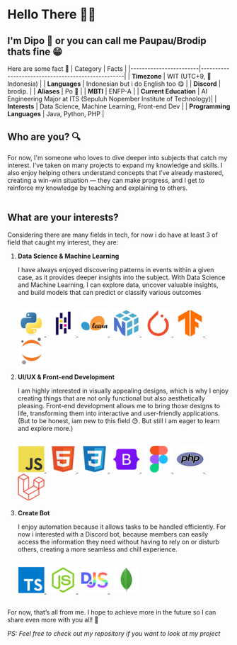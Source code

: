 # Hello There 🙋‍♂️

## I'm Dipo 🧐 or you can call me Paupau/Brodip thats fine 😁

Here are some fact 💫
| Category               | Facts                                             |
|------------------------|---------------------------------------------------|
| **Timezone**           | WIT (UTC+9, 📍 Indonesia)                         |
| **Languages**          | Indonesian but i do English too 😋                |
| **Discord**            | brodip.                                             |
| **Aliases**            | Po 🤚                                              |
| **MBTI**               | ENFP-A                                             |
| **Current Education**  | AI Engineering Major at ITS (Sepuluh Nopember Institute of Technology)|
| **Interests**          | Data Science, Machine Learning, Front-end Dev |
| **Programming Languages** | Java, Python, PHP                    |

## Who are you? 🔍
For now, I'm someone who loves to dive deeper into subjects that catch my interest. I've taken on many projects to expand my knowledge and skills. 
I also enjoy helping others understand concepts that I’ve already mastered, creating a win-win situation — they can make progress, and I get to reinforce my knowledge by teaching and explaining to others.
<br> <br>
## What are your interests?
Considering there are many fields in tech, for now i do have at least 3 of field that caught my interest, they are:
<ol>
  <li> <b>Data Science & Machine Learning</b> </li> 
<p margin-bottom: 10px;>I have always enjoyed discovering patterns in events within a given case, as it provides deeper insights into the subject. With Data Science and Machine Learning, I can explore data, uncover valuable insights, and build models that can predict or classify various outcomes</p> <br>
<a href="https://en.wikipedia.org/wiki/Python_(programming_language)">
    <img src="https://github.com/imdipo/gambar/blob/main/1/Python.png" alt="Python" width="60" height="60">
</a> &nbsp;
<a href="https://en.wikipedia.org/wiki/Pandas_(software)">
    <img src="https://github.com/imdipo/gambar/blob/main/1/Pandas.png" alt="Pandas" width="60" height="60">
</a> &nbsp;
<a href="https://en.wikipedia.org/wiki/Scikit-learn">
    <img src="https://github.com/imdipo/gambar/blob/main/1/scikit-learn.png" alt="Scikit-Learn" width="60" height="60">
</a> &nbsp;
<a href="https://en.wikipedia.org/wiki/NumPy">
    <img src="https://github.com/imdipo/gambar/blob/main/1/NumPy.png" alt="NumPy" width="60" height="60">
</a> &nbsp;
<a href="https://en.wikipedia.org/wiki/PyTorch">
    <img src="https://github.com/imdipo/gambar/blob/main/1/PyTorch.png" alt="PyTorch" width="60" height="60">
</a> &nbsp;
<a href="https://en.wikipedia.org/wiki/TensorFlow">
    <img src="https://github.com/imdipo/gambar/blob/main/1/TensorFlow.png" alt="TensorFlow" width="60" height="60">
</a> &nbsp;
<a href="https://en.wikipedia.org/wiki/Project_Jupyter">
    <img src="https://github.com/imdipo/gambar/blob/main/1/Jupyter.png" alt="Jupyter" width="60" height="60">
</a>
<br><br>
 <li><b>UI/UX & Front-end Development</b></li>
<p margin-bottom: 25px; margin-top:25px;> I am highly interested in visually appealing designs, which is why I enjoy creating things that are not only functional but also aesthetically pleasing. Front-end development allows me to bring those designs to life, transforming them into interactive and user-friendly applications. (But to be honest, iam new to this field 😓. But still I am eager to learn and explore more.) </p><br>

<a href="https://en.wikipedia.org/wiki/JavaScript">
    <img src="https://github.com/imdipo/gambar/blob/main/2/JavaScript.png" alt="Javascript" width="60" height="60">
</a> &nbsp;
<a href="https://en.wikipedia.org/wiki/HTML">
    <img src="https://github.com/imdipo/gambar/blob/main/2/HTML5.png" alt="HTML" width="60" height="60">
</a> &nbsp;
<a href="https://en.wikipedia.org/wiki/CSS">
    <img src="https://github.com/imdipo/gambar/blob/main/2/CSS3.png" alt="CSS" width="60" height="60">
</a> &nbsp;
<a href="https://en.wikipedia.org/wiki/Bootstrap_(front-end_framework)">
    <img src="https://github.com/imdipo/gambar/blob/main/2/Bootstrap.png" alt="Boostrap" width="60" height="60">
</a> &nbsp;
<a href="https://en.wikipedia.org/wiki/Figma_(software)">
    <img src="https://github.com/imdipo/gambar/blob/main/2/Figma.png" alt="Figma" width="60" height="60">
</a> &nbsp;
<a href="https://en.wikipedia.org/wiki/PHP">
    <img src="https://github.com/imdipo/gambar/blob/main/2/PHP.png" alt="PHP" width="60" height="60">
</a> &nbsp;
<a href="https://en.wikipedia.org/wiki/Laravel">
    <img src="https://github.com/imdipo/gambar/blob/main/2/Laravel.png" alt="Laravel" width="60" height="60">
</a>
<br><br>
<li><b>Create Bot</b></li>
<p margin-bottom: 10px;>I enjoy automation because it allows tasks to be handled efficiently. For now i interested with a Discord bot, because members can easily access the information they need without having to rely on or disturb others, creating a more seamless and chill experience.</p> <br>

<a href="https://en.wikipedia.org/wiki/TypeScript">
    <img src="https://github.com/imdipo/gambar/blob/main/3/TypeScript.png" alt="TypeScript" width="60" height="60">
</a> &nbsp;
<a href="https://en.wikipedia.org/wiki/Node.js">
    <img src="https://github.com/imdipo/gambar/blob/main/3/Node.js.png" alt="NodeJS" width="60" height="60">
</a> &nbsp;
<a href="https://en.wikipedia.org/wiki/Discord.js">
    <img src="https://github.com/imdipo/gambar/blob/main/3/Discord.js.png" alt="DiscordJS" width="60" height="60">
</a> &nbsp;
<a href="https://en.wikipedia.org/wiki/MongoDB">
    <img src="https://github.com/imdipo/gambar/blob/main/3/MongoDB.png" alt="MongoDB" width="60" height="60">
</a>
</ol>
<br>
For now, that’s all from me. I hope to achieve more in the future so I can share even more with you all! 👋

<footer>
    <p><i>PS: Feel free to check out my repository if you want to look at my project </i></p>
</footer>




